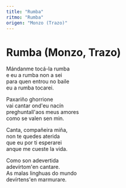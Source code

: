 ```yaml
---
title: "Rumba"
ritmo: "Rumba"
origen: "Monzo (Trazo)"
---
```


# Rumba (Monzo, Trazo)

Mándanme tocá-la rumba<br>e eu a rumba non a sei<br>para quen entrou no baile<br>eu a rumba tocarei.

Paxariño ghorrione<br>vai cantar ond'eu nacín<br>preghuntall'aos meus amores<br>como se valen sen min.

Canta, compañeira miña,<br>non te quedes aterida<br>que eu por ti esperarei<br>anque me cueste la vida.

Como son adevertida<br>adevírtom'en cantare.<br>As malas linghuas do mundo<br>devírtens'en marmurare.

